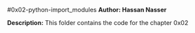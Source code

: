 #0x02-python-import_modules
**Author: Hassan Nasser**

**Description:**
This folder contains the code for the chapter 0x02
